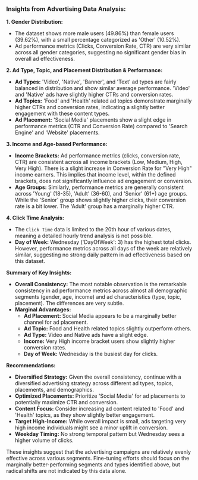 
### Insights from Advertising Data Analysis:

**1. Gender Distribution:**
* The dataset shows more male users (49.86%) than female users (39.62%), with a small percentage categorized as 'Other' (10.52%).
* Ad performance metrics (Clicks, Conversion Rate, CTR) are very similar across all gender categories, suggesting no significant gender bias in overall ad effectiveness.

**2. Ad Type, Topic, and Placement Distribution & Performance:**
* **Ad Types:** 'Video', 'Native', 'Banner', and 'Text' ad types are fairly balanced in distribution and show similar average performance. 'Video' and 'Native' ads have slightly higher CTRs and conversion rates.
* **Ad Topics:** 'Food' and 'Health' related ad topics demonstrate marginally higher CTRs and conversion rates, indicating a slightly better engagement with these content types.
* **Ad Placement:** 'Social Media' placements show a slight edge in performance metrics (CTR and Conversion Rate) compared to 'Search Engine' and 'Website' placements.

**3. Income and Age-based Performance:**

* **Income Brackets:** Ad performance metrics (clicks, conversion rate, CTR) are consistent across all income brackets (Low, Medium, High, Very High). There is a slight increase in Conversion Rate for "Very High" income earners. This implies that income level, within the defined brackets, does not significantly influence ad engagement or conversion.
* **Age Groups:** Similarly, performance metrics are generally consistent across 'Young' (18-35), 'Adult' (36-60), and 'Senior' (61+) age groups. While the 'Senior' group shows slightly higher clicks, their conversion rate is a bit lower. The 'Adult' group has a marginally higher CTR.

**4. Click Time Analysis:**
* The `Click Time` data is limited to the 20th hour of various dates, meaning a detailed hourly trend analysis is not possible.
* **Day of Week:** Wednesday ('DayOfWeek': 3) has the highest total clicks. However, performance metrics across all days of the week are relatively similar, suggesting no strong daily pattern in ad effectiveness based on this dataset.

**Summary of Key Insights:**

* **Overall Consistency:** The most notable observation is the remarkable consistency in ad performance metrics across almost all demographic segments (gender, age, income) and ad characteristics (type, topic, placement). The differences are very subtle.
* **Marginal Advantages:**
    * **Ad Placement:** Social Media appears to be a marginally better channel for ad placement.
    * **Ad Topic:** Food and Health related topics slightly outperform others.
    * **Ad Type:** Video and Native ads have a slight edge.
    * **Income:** Very High income bracket users show slightly higher conversion rates.
    * **Day of Week:** Wednesday is the busiest day for clicks.

**Recommendations:**

* **Diversified Strategy:** Given the overall consistency, continue with a diversified advertising strategy across different ad types, topics, placements, and demographics.
* **Optimized Placements:** Prioritize 'Social Media' for ad placements to potentially maximize CTR and conversion.
* **Content Focus:** Consider increasing ad content related to 'Food' and 'Health' topics, as they show slightly better engagement.
* **Target High-Income:** While overall impact is small, ads targeting very high income individuals might see a minor uplift in conversion.
* **Weekday Timing:** No strong temporal pattern but Wednesday sees a higher volume of clicks.

These insights suggest that the advertising campaigns are relatively evenly effective across various segments. Fine-tuning efforts should focus on the marginally better-performing segments and types identified above, but radical shifts are not indicated by this data alone.
